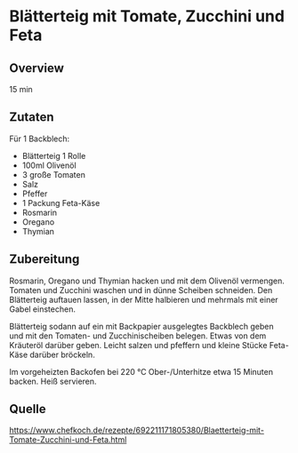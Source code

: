 # Blätterteig mit Tomate, Zucchini und Feta

## Overview
15 min

## Zutaten
Für 1 Backblech:

- Blätterteig 1 Rolle
- 100ml Olivenöl
- 3 große Tomaten
- Salz
- Pfeffer
- 1 Packung Feta-Käse
- Rosmarin
- Oregano
- Thymian

## Zubereitung

Rosmarin, Oregano und Thymian hacken und mit dem Olivenöl vermengen.
Tomaten und Zucchini waschen und in dünne Scheiben schneiden.
Den Blätterteig auftauen lassen, in der Mitte halbieren und mehrmals mit einer Gabel einstechen.

Blätterteig sodann auf ein mit Backpapier ausgelegtes Backblech geben und mit den Tomaten- und Zucchinischeiben belegen.
Etwas von dem Kräuteröl darüber geben.
Leicht salzen und pfeffern und kleine Stücke Feta-Käse darüber bröckeln.

Im vorgeheizten Backofen bei 220 °C Ober-/Unterhitze etwa 15 Minuten backen. Heiß servieren.

## Quelle
https://www.chefkoch.de/rezepte/692211171805380/Blaetterteig-mit-Tomate-Zucchini-und-Feta.html

